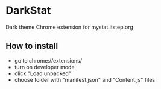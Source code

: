 # DarkStat
Dark theme Chrome extension for mystat.itstep.org

## How to install 
- go to chrome://extensions/
- turn on developer mode
- click "Load unpacked"
- choose folder with "manifest.json" and "Content.js" files


